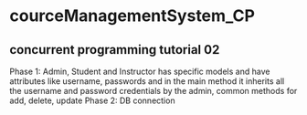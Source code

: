 # courceManagementSystem_CP
## concurrent programming tutorial 02
Phase 1: Admin, Student and Instructor has specific models and have attributes like username, passwords and in the main method it inherits all the username and password credentials by the admin, common methods for add, delete, update Phase 2: DB connection 
